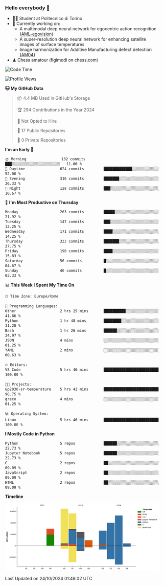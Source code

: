 ### Hello everybody 👋
- 🧑‍🎓 Student at Politecnico di Torino
- 🤖 Currently working on:
  - A multimodal deep neural network for egocentric action recognition [(AML-egovision)](https://github.com/figimodi/AML-egovision)
  - A super-resolution deep neural network for enhancing satellite images of surface temperatures
  - Image harmonization for Additive Manufacturing defect detection [(AM04)](https://github.com/figimodi/AM04)
- ♟ Chess amatour (figimodi on chess.com)

<!--
[![Figimodi's GitHub stats](https://github-readme-stats.vercel.app/api?username=figimodi&rank_icon=github&show_icons=true&include_all_commits=true)](https://github.com/figimodi/github-readme-stats)

![Top Langs](https://github-readme-stats.vercel.app/api/top-langs/?username=figimodi&layout=compact&)

[![Figimodi's WakaTime stats](https://github-readme-stats.vercel.app/api/wakatime?username=figimodi)](https://github.com/figimodi/github-readme-stats)
-->

<!--START_SECTION:waka-->
![Code Time](http://img.shields.io/badge/Code%20Time-412%20hrs%2037%20mins-blue)

![Profile Views](http://img.shields.io/badge/Profile%20Views-0-blue)

**🐱 My GitHub Data** 

> 📦 4.4 MB Used in GitHub's Storage 
 > 
> 🏆 294 Contributions in the Year 2024
 > 
> 🚫 Not Opted to Hire
 > 
> 📜 17 Public Repositories 
 > 
> 🔑 0 Private Repositories 
 > 
**I'm an Early 🐤** 

```text
🌞 Morning                132 commits         ███░░░░░░░░░░░░░░░░░░░░░░   11.00 % 
🌆 Daytime                624 commits         █████████████░░░░░░░░░░░░   52.00 % 
🌃 Evening                316 commits         ███████░░░░░░░░░░░░░░░░░░   26.33 % 
🌙 Night                  128 commits         ███░░░░░░░░░░░░░░░░░░░░░░   10.67 % 
```
📅 **I'm Most Productive on Thursday** 

```text
Monday                   263 commits         █████░░░░░░░░░░░░░░░░░░░░   21.92 % 
Tuesday                  147 commits         ███░░░░░░░░░░░░░░░░░░░░░░   12.25 % 
Wednesday                171 commits         ████░░░░░░░░░░░░░░░░░░░░░   14.25 % 
Thursday                 333 commits         ███████░░░░░░░░░░░░░░░░░░   27.75 % 
Friday                   190 commits         ████░░░░░░░░░░░░░░░░░░░░░   15.83 % 
Saturday                 56 commits          █░░░░░░░░░░░░░░░░░░░░░░░░   04.67 % 
Sunday                   40 commits          █░░░░░░░░░░░░░░░░░░░░░░░░   03.33 % 
```


📊 **This Week I Spent My Time On** 

```text
🕑︎ Time Zone: Europe/Rome

💬 Programming Languages: 
Other                    2 hrs 25 mins       ██████████░░░░░░░░░░░░░░░   41.86 % 
Python                   1 hr 48 mins        ████████░░░░░░░░░░░░░░░░░   31.28 % 
Bash                     1 hr 26 mins        ██████░░░░░░░░░░░░░░░░░░░   24.97 % 
JSON                     4 mins              ░░░░░░░░░░░░░░░░░░░░░░░░░   01.25 % 
YAML                     2 mins              ░░░░░░░░░░░░░░░░░░░░░░░░░   00.63 % 

🔥 Editors: 
VS Code                  5 hrs 46 mins       █████████████████████████   100.00 % 

🐱‍💻 Projects: 
up2030-sr-temperature    5 hrs 42 mins       █████████████████████████   98.75 % 
greco                    4 mins              ░░░░░░░░░░░░░░░░░░░░░░░░░   01.25 % 

💻 Operating System: 
Linux                    5 hrs 46 mins       █████████████████████████   100.00 % 
```

**I Mostly Code in Python** 

```text
Python                   5 repos             ██████░░░░░░░░░░░░░░░░░░░   22.73 % 
Jupyter Notebook         5 repos             ██████░░░░░░░░░░░░░░░░░░░   22.73 % 
C                        2 repos             ██░░░░░░░░░░░░░░░░░░░░░░░   09.09 % 
JavaScript               2 repos             ██░░░░░░░░░░░░░░░░░░░░░░░   09.09 % 
HTML                     2 repos             ██░░░░░░░░░░░░░░░░░░░░░░░   09.09 % 
```



**Timeline**

![Lines of Code chart](https://raw.githubusercontent.com/figimodi/figimodi/main/assets/bar_graph.png)


 Last Updated on 24/10/2024 01:46:02 UTC
<!--END_SECTION:waka-->

<!--
**figimodi/figimodi** is a ✨ _special_ ✨ repository because its `README.md` (this file) appears on your GitHub profile.

Here are some ideas to get you started:

- 🔭 I’m currently working on ...
- 🌱 I’m currently learning ...
- 👯 I’m looking to collaborate on ...
- 🤔 I’m looking for help with ...
- 💬 Ask me about ...
- 📫 How to reach me: ...
- 😄 Pronouns: ...
- ⚡ Fun fact: ...
-->
